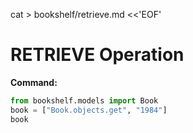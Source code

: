 cat > bookshelf/retrieve.md <<'EOF'
# RETRIEVE Operation

**Command:**
```python
from bookshelf.models import Book
book = ["Book.objects.get", "1984"]
book
